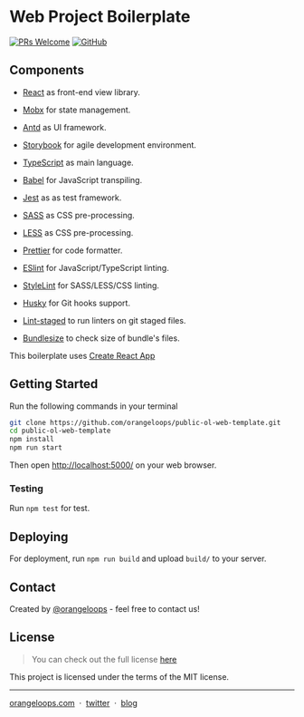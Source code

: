 # Web Project Boilerplate
[![PRs Welcome](https://img.shields.io/badge/PRs-welcome-orange.svg)](https://github.com/orangeloops/public-ol-web-template/pulls) [![GitHub](https://img.shields.io/github/license/orangeloops/public-ol-web-template.svg)](https://github.com/orangeloops/public-ol-web-template/blob/develop/LICENSE)

## Components

- [React](https://facebook.github.io/react/) as front-end view library.
- [Mobx](https://github.com/mobxjs/mobx/) for state management.
- [Antd](https://ant.design/) as UI framework.
- [Storybook](https://storybook.js.org/) for agile development environment.

- [TypeScript](https://www.typescriptlang.org/) as main language.
- [Babel](https://babeljs.io/) for JavaScript transpiling.
- [Jest](https://jestjs.io/) as as test framework.
- [SASS](https://sass-lang.com/) as CSS pre-processing.
- [LESS](http://lesscss.org/) as CSS pre-processing.

- [Prettier](https://prettier.io/) for code formatter.
- [ESlint](https://eslint.org/) for JavaScript/TypeScript linting.
- [StyleLint](https://stylelint.io/) for SASS/LESS/CSS linting.
- [Husky](https://github.com/typicode/husky/) for Git hooks support.
- [Lint-staged](https://github.com/okonet/lint-staged/) to run linters on git staged files.
- [Bundlesize](https://github.com/siddharthkp/bundlesize/) to check size of bundle's files.

This boilerplate uses [Create React App](https://github.com/facebook/create-react-app)


## Getting Started

Run the following commands in your terminal

```bash
git clone https://github.com/orangeloops/public-ol-web-template.git
cd public-ol-web-template
npm install
npm run start
```

Then open [http://localhost:5000/](http://localhost:5000/) on your web browser.

### Testing

Run `npm test` for test.

## Deploying

For deployment, run `npm run build` and upload `build/` to your server.

## Contact
Created by [@orangeloops](https://www.orangeloops.com/) - feel free to contact us!

## License
>You can check out the full license [here](https://github.com/orangeloops/public-ol-web-template/blob/develop/LICENSE)

This project is licensed under the terms of the MIT license.

---

[orangeloops.com](https://www.orangeloops.com/) &nbsp;&middot;&nbsp;
[twitter](https://twitter.com/orangeloopsinc/) &nbsp;&middot;&nbsp;
[blog](https://orangeloops.com/blog/)
